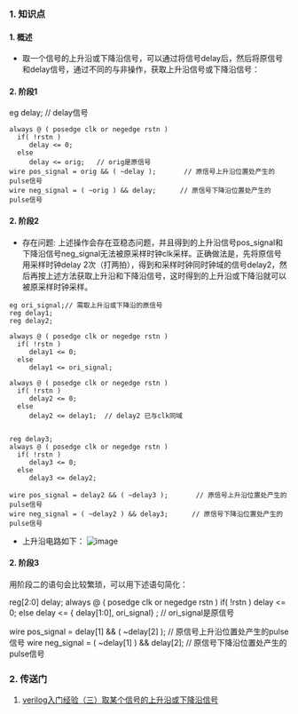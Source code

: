 ### 1. 知识点
#### 1. 概述
  - 取一个信号的上升沿或下降沿信号，可以通过将信号delay后，然后将原信号和delay信号，通过不同的与非操作，获取上升沿信号或下降沿信号：
#### 2. 阶段1
eg delay;        // delay信号
~~~
always @ ( posedge clk or negedge rstn )
  if( !rstn )
     delay <= 0;
  else
     delay <= orig;   // orig是原信号
wire pos_signal = orig && ( ~delay );       // 原信号上升沿位置处产生的pulse信号
wire neg_signal = ( ~orig ) && delay;      // 原信号下降沿位置处产生的pulse信号
~~~

#### 2. 阶段2
- 存在问题:
  上述操作会存在亚稳态问题，并且得到的上升沿信号pos_signal和下降沿信号neg_signal无法被原采样时钟clk采样。正确做法是，先将原信号用采样时钟delay 2次（打两拍），得到和采样时钟同时钟域的信号delay2，然后再按上述方法获取上升沿和下降沿信号，这时得到的上升沿或下降沿就可以被原采样时钟采样。
~~~
eg ori_signal;// 需取上升沿或下降沿的原信号
reg delay1;
reg delay2;

always @ ( posedge clk or negedge rstn )
  if( !rstn )
     delay1 <= 0;
  else
     delay1 <= ori_signal;   

always @ ( posedge clk or negedge rstn )
  if( !rstn )
     delay2 <= 0;
  else
     delay2 <= delay1;  // delay2 已与clk同域


reg delay3;
always @ ( posedge clk or negedge rstn )
  if( !rstn )
     delay3 <= 0;
  else
     delay3 <= delay2;   
	 
wire pos_signal = delay2 && ( ~delay3 );       // 原信号上升沿位置处产生的pulse信号
wire neg_signal = ( ~delay2 ) && delay3;      // 原信号下降沿位置处产生的pulse信号
~~~
- 上升沿电路如下：
![image](https://github.com/bulaqi/IC-DV.github.io/assets/55919713/9f508a0c-1e8a-43c6-a4d5-96b2c0549263)

#### 2. 阶段3
用阶段二的语句会比较繁琐，可以用下述语句简化：

reg[2:0] delay;
always @ ( posedge clk or negedge rstn )
  if( !rstn )
     delay <= 0;
  else
     delay <= { delay[1:0], ori_signal} ; // ori_signal是原信号


wire pos_signal = delay[1] && ( ~delay[2] );       // 原信号上升沿位置处产生的pulse信号
wire neg_signal = ( ~delay[1] ) && delay[2];      // 原信号下降沿位置处产生的pulse信号



### 2. 传送门
1. [verilog入门经验（三）取某个信号的上升沿或下降沿信号](https://blog.csdn.net/phenixyf/article/details/46634257#:~:text=%E5%8F%96%E4%B8%80%E4%B8%AA%E4%BF%A1%E5%8F%B7%E7%9A%84%E4%B8%8A%E5%8D%87%E6%B2%BF%E6%88%96%E4%B8%8B%E9%99%8D%E6%B2%BF%E4%BF%A1%E5%8F%B7%EF%BC%8C%E5%8F%AF%E4%BB%A5%E9%80%9A%E8%BF%87%E5%B0%86%E4%BF%A1%E5%8F%B7delay%E5%90%8E%EF%BC%8C%E7%84%B6%E5%90%8E%E5%B0%86%E5%8E%9F%E4%BF%A1%E5%8F%B7%E5%92%8Cdelay%E4%BF%A1%E5%8F%B7%EF%BC%8C%E9%80%9A%E8%BF%87%E4%B8%8D%E5%90%8C%E7%9A%84%E4%B8%8E%E9%9D%9E%E6%93%8D%E4%BD%9C%EF%BC%8C%E8%8E%B7%E5%8F%96%E4%B8%8A%E5%8D%87%E6%B2%BF%E4%BF%A1%E5%8F%B7%E6%88%96%E4%B8%8B%E9%99%8D%E6%B2%BF%E4%BF%A1%E5%8F%B7%EF%BC%9Areg%20delay%3B%20%2F%2F%20delay%E4%BF%A1%E5%8F%B7always%20%40%20%28posedge%20clk%20or,negedge%20rstn%29%20if%20%28%21rstn%29%20delay%20else%20delay%20wire_verilog%E8%AF%AD%E8%A8%80%E5%8F%96%E4%BF%A1%E5%8F%B7%E7%9A%84%E4%B8%8A%E5%8D%87%E6%B2%BF)
